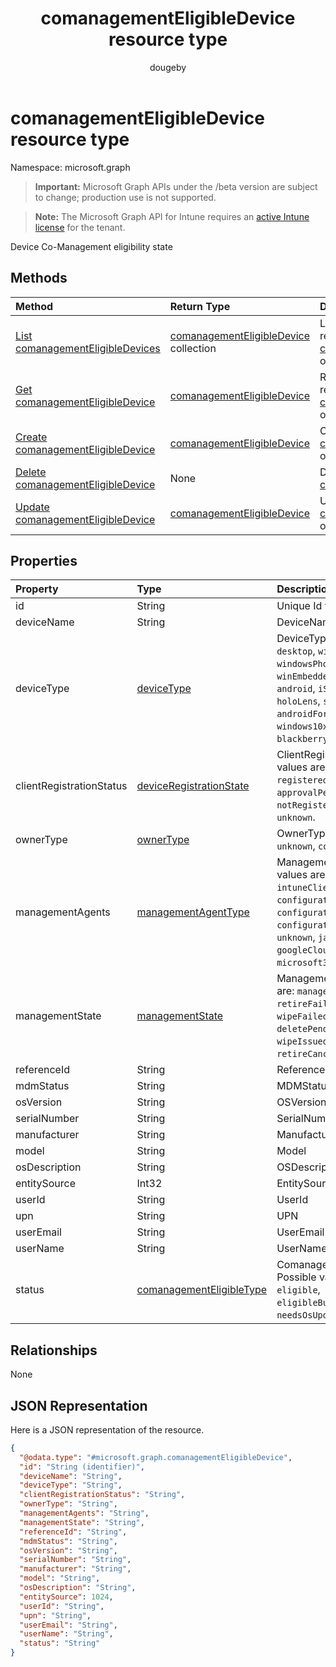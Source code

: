 ﻿---
title: "comanagementEligibleDevice resource type"
description: "Device Co-Management eligibility state"
author: "dougeby"
localization_priority: Normal
ms.prod: "intune"
doc_type: resourcePageType
---

# comanagementEligibleDevice resource type

Namespace: microsoft.graph

> **Important:** Microsoft Graph APIs under the /beta version are subject to change; production use is not supported.

> **Note:** The Microsoft Graph API for Intune requires an [active Intune license](https://go.microsoft.com/fwlink/?linkid=839381) for the tenant.

Device Co-Management eligibility state

## Methods

| Method                                                                                          | Return Type                                                                                        | Description                                                                                                                               |
| :---------------------------------------------------------------------------------------------- | :------------------------------------------------------------------------------------------------- | :---------------------------------------------------------------------------------------------------------------------------------------- |
| [List comanagementEligibleDevices](../api/intune-devices-comanagementeligibledevice-list.md)    | [comanagementEligibleDevice](../resources/intune-devices-comanagementeligibledevice.md) collection | List properties and relationships of the [comanagementEligibleDevice](../resources/intune-devices-comanagementeligibledevice.md) objects. |
| [Get comanagementEligibleDevice](../api/intune-devices-comanagementeligibledevice-get.md)       | [comanagementEligibleDevice](../resources/intune-devices-comanagementeligibledevice.md)            | Read properties and relationships of the [comanagementEligibleDevice](../resources/intune-devices-comanagementeligibledevice.md) object.  |
| [Create comanagementEligibleDevice](../api/intune-devices-comanagementeligibledevice-create.md) | [comanagementEligibleDevice](../resources/intune-devices-comanagementeligibledevice.md)            | Create a new [comanagementEligibleDevice](../resources/intune-devices-comanagementeligibledevice.md) object.                              |
| [Delete comanagementEligibleDevice](../api/intune-devices-comanagementeligibledevice-delete.md) | None                                                                                               | Deletes a [comanagementEligibleDevice](../resources/intune-devices-comanagementeligibledevice.md).                                        |
| [Update comanagementEligibleDevice](../api/intune-devices-comanagementeligibledevice-update.md) | [comanagementEligibleDevice](../resources/intune-devices-comanagementeligibledevice.md)            | Update the properties of a [comanagementEligibleDevice](../resources/intune-devices-comanagementeligibledevice.md) object.                |

## Properties

| Property                 | Type                                                                                | Description                                                                                                                                                                                                                                                                                                                                 |
| :----------------------- | :---------------------------------------------------------------------------------- | :------------------------------------------------------------------------------------------------------------------------------------------------------------------------------------------------------------------------------------------------------------------------------------------------------------------------------------------ |
| id                       | String                                                                              | Unique Id for the device                                                                                                                                                                                                                                                                                                                    |
| deviceName               | String                                                                              | DeviceName                                                                                                                                                                                                                                                                                                                                  |
| deviceType               | [deviceType](../resources/intune-shared-devicetype.md)                              | DeviceType. Possible values are: `desktop`, `windowsRT`, `winMO6`, `nokia`, `windowsPhone`, `mac`, `winCE`, `winEmbedded`, `iPhone`, `iPad`, `iPod`, `android`, `iSocConsumer`, `unix`, `macMDM`, `holoLens`, `surfaceHub`, `androidForWork`, `androidEnterprise`, `windows10x`, `androidnGMS`, `cloudPC`, `blackberry`, `palm`, `unknown`. |
| clientRegistrationStatus | [deviceRegistrationState](../resources/intune-devices-deviceregistrationstate.md)   | ClientRegistrationStatus. Possible values are: `notRegistered`, `registered`, `revoked`, `keyConflict`, `approvalPending`, `certificateReset`, `notRegisteredPendingEnrollment`, `unknown`.                                                                                                                                                 |
| ownerType                | [ownerType](../resources/intune-shared-ownertype.md)                                | OwnerType. Possible values are: `unknown`, `company`, `personal`.                                                                                                                                                                                                                                                                           |
| managementAgents         | [managementAgentType](../resources/intune-shared-managementagenttype.md)            | ManagementAgents. Possible values are: `eas`, `mdm`, `easMdm`, `intuneClient`, `easIntuneClient`, `configurationManagerClient`, `configurationManagerClientMdm`, `configurationManagerClientMdmEas`, `unknown`, `jamf`, `googleCloudDevicePolicyController`, `microsoft365ManagedMdm`.                                                      |
| managementState          | [managementState](../resources/intune-devices-managementstate.md)                   | ManagementState. Possible values are: `managed`, `retirePending`, `retireFailed`, `wipePending`, `wipeFailed`, `unhealthy`, `deletePending`, `retireIssued`, `wipeIssued`, `wipeCanceled`, `retireCanceled`, `discovered`.                                                                                                                  |
| referenceId              | String                                                                              | ReferenceId                                                                                                                                                                                                                                                                                                                                 |
| mdmStatus                | String                                                                              | MDMStatus                                                                                                                                                                                                                                                                                                                                   |
| osVersion                | String                                                                              | OSVersion                                                                                                                                                                                                                                                                                                                                   |
| serialNumber             | String                                                                              | SerialNumber                                                                                                                                                                                                                                                                                                                                |
| manufacturer             | String                                                                              | Manufacturer                                                                                                                                                                                                                                                                                                                                |
| model                    | String                                                                              | Model                                                                                                                                                                                                                                                                                                                                       |
| osDescription            | String                                                                              | OSDescription                                                                                                                                                                                                                                                                                                                               |
| entitySource             | Int32                                                                               | EntitySource                                                                                                                                                                                                                                                                                                                                |
| userId                   | String                                                                              | UserId                                                                                                                                                                                                                                                                                                                                      |
| upn                      | String                                                                              | UPN                                                                                                                                                                                                                                                                                                                                         |
| userEmail                | String                                                                              | UserEmail                                                                                                                                                                                                                                                                                                                                   |
| userName                 | String                                                                              | UserName                                                                                                                                                                                                                                                                                                                                    |
| status                   | [comanagementEligibleType](../resources/intune-devices-comanagementeligibletype.md) | ComanagementEligibleStatus. Possible values are: `comanaged`, `eligible`, `eligibleButNotAzureAdJoined`, `needsOsUpdate`, `ineligible`.                                                                                                                                                                                                     |

## Relationships

None

## JSON Representation

Here is a JSON representation of the resource.

<!-- {
  "blockType": "resource",
  "keyProperty": "id",
  "@odata.type": "microsoft.graph.comanagementEligibleDevice"
}
-->

```json
{
  "@odata.type": "#microsoft.graph.comanagementEligibleDevice",
  "id": "String (identifier)",
  "deviceName": "String",
  "deviceType": "String",
  "clientRegistrationStatus": "String",
  "ownerType": "String",
  "managementAgents": "String",
  "managementState": "String",
  "referenceId": "String",
  "mdmStatus": "String",
  "osVersion": "String",
  "serialNumber": "String",
  "manufacturer": "String",
  "model": "String",
  "osDescription": "String",
  "entitySource": 1024,
  "userId": "String",
  "upn": "String",
  "userEmail": "String",
  "userName": "String",
  "status": "String"
}
```
